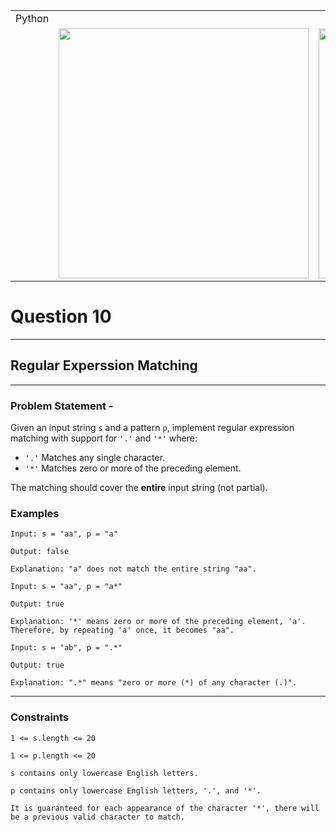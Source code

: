 ||||
|---|---|---|
|Python|
||<img src = 'https://awesomescreenshot.s3.amazonaws.com/image/4900480/44184059-48405868dad4e49a48565398412ec9dc.png?X-Amz-Algorithm=AWS4-HMAC-SHA256&X-Amz-Credential=AKIAJSCJQ2NM3XLFPVKA%2F20231111%2Fus-east-1%2Fs3%2Faws4_request&X-Amz-Date=20231111T075530Z&X-Amz-Expires=28800&X-Amz-SignedHeaders=host&X-Amz-Signature=485898c8eb4a7b218d75e7c8f487ebba50e61b0b8181892c8d3e1252f8a6dd1e' width = 400>|<img src = 'https://awesomescreenshot.s3.amazonaws.com/image/4900480/44184065-8d3d9ac44bd5fe61aaee1406a9e119ad.png?X-Amz-Algorithm=AWS4-HMAC-SHA256&X-Amz-Credential=AKIAJSCJQ2NM3XLFPVKA%2F20231111%2Fus-east-1%2Fs3%2Faws4_request&X-Amz-Date=20231111T075605Z&X-Amz-Expires=28800&X-Amz-SignedHeaders=host&X-Amz-Signature=7ec57b4e383a01180fa5bd00b0e300e1c917e0775b1c79fff3587bc98b3e9a1e' width = 400>


# Question 10
****
## Regular Experssion Matching    

****
### Problem Statement -

Given an input string `s` and a pattern `p`, implement regular expression matching with support for `'.'` and `'*'` where:

* `'.'` Matches any single character.​​​​
* `'*'` Matches zero or more of the preceding element.

The matching should cover the **entire** input string (not partial).

### Examples

```
Input: s = "aa", p = "a"

Output: false

Explanation: "a" does not match the entire string "aa".
```
```
Input: s = "aa", p = "a*"

Output: true

Explanation: '*' means zero or more of the preceding element, 'a'. Therefore, by repeating 'a' once, it becomes "aa".
```
```
Input: s = "ab", p = ".*"

Output: true

Explanation: ".*" means "zero or more (*) of any character (.)".
```
****
### Constraints
```
1 <= s.length <= 20

1 <= p.length <= 20

s contains only lowercase English letters.

p contains only lowercase English letters, '.', and '*'.

It is guaranteed for each appearance of the character '*', there will be a previous valid character to match.
```
